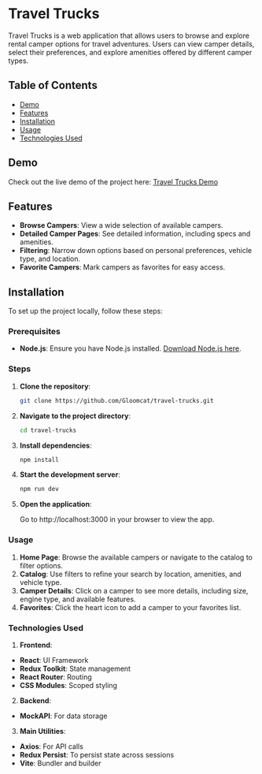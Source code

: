 # Travel Trucks

Travel Trucks is a web application that allows users to browse and explore rental camper options for travel adventures. Users can view camper details, select their preferences, and explore amenities offered by different camper types.

## Table of Contents

- [Demo](#demo)
- [Features](#features)
- [Installation](#installation)
- [Usage](#usage)
- [Technologies Used](#technologies-used)

## Demo

Check out the live demo of the project here: [Travel Trucks Demo](https://travel-trucks-gray.vercel.app/)

## Features

- **Browse Campers**: View a wide selection of available campers.
- **Detailed Camper Pages**: See detailed information, including specs and amenities.
- **Filtering**: Narrow down options based on personal preferences, vehicle type, and location.
- **Favorite Campers**: Mark campers as favorites for easy access.

## Installation

To set up the project locally, follow these steps:

### Prerequisites

- **Node.js**: Ensure you have Node.js installed. [Download Node.js here](https://nodejs.org/).

### Steps

1. **Clone the repository**:
   ```bash
   git clone https://github.com/Gloomcat/travel-trucks.git
   ```

2. **Navigate to the project directory**:
    ```bash
    cd travel-trucks
    ```

3. **Install dependencies**:
    ```bash
    npm install
    ```

4. **Start the development server**:
    ```bash
    npm run dev
    ```
5. **Open the application**:

    Go to http://localhost:3000 in your browser to view the app.

### Usage
1. **Home Page**: Browse the available campers or navigate to the catalog to filter options.
2. **Catalog**: Use filters to refine your search by location, amenities, and vehicle type.
3. **Camper Details**: Click on a camper to see more details, including size, engine type, and available features.
4. **Favorites**: Click the heart icon to add a camper to your favorites list.

### Technologies Used
1. **Frontend**:
- **React**: UI Framework
- **Redux Toolkit**: State management
- **React Router**: Routing
- **CSS Modules**: Scoped styling

2. **Backend**:
- **MockAPI**: For data storage

3. **Main Utilities**:
- **Axios**: For API calls
- **Redux Persist**: To persist state across sessions
- **Vite**: Bundler and builder
